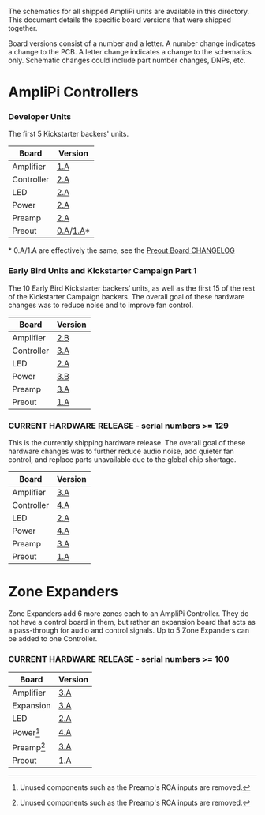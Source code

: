 The schematics for all shipped AmpliPi units are available in this directory.
This document details the specific board versions that were shipped together.

Board versions consist of a number and a letter.
A number change indicates a change to the PCB.
A letter change indicates a change to the schematics only.
Schematic changes could include part number changes, DNPs, etc.

# AmpliPi Controllers

### Developer Units
The first 5 Kickstarter backers' units.

| Board      | Version                                         |
| ---------- | ----------------------------------------------- |
| Amplifier  | [1.A](amplifier_board/amplifier_board_1a.pdf)   |
| Controller | [2.A](controller_board/controller_board_2a.pdf) |
| LED        | [2.A](led_board/led_board_2a.pdf)               |
| Power      | [2.A](power_board/power_board_2a.pdf)           |
| Preamp     | [2.A](preamp_board/preamp_board_2a.pdf)         |
| Preout     | [0.A](preout_board/preout_board_0a.pdf)/[1.A](preout_board/preout_board_1a.pdf)* |

\* 0.A/1.A are effectively the same, see the [Preout Board CHANGELOG](preout_board/CHANGELOG.md)

### Early Bird Units and Kickstarter Campaign Part 1
The 10 Early Bird Kickstarter backers' units,
as well as the first 15 of the rest of the Kickstarter Campaign backers.
The overall goal of these hardware changes was to reduce noise
and to improve fan control.

| Board      | Version                                         |
| ---------- | ----------------------------------------------- |
| Amplifier  | [2.B](amplifier_board/amplifier_board_2b.pdf)   |
| Controller | [3.A](controller_board/controller_board_3a.pdf) |
| LED        | [2.A](led_board/led_board_2a.pdf)               |
| Power      | [3.B](power_board/power_board_3b.pdf)           |
| Preamp     | [3.A](preamp_board/preamp_board_3a.pdf)         |
| Preout     | [1.A](preout_board/preout_board_1a.pdf)         |

### CURRENT HARDWARE RELEASE - serial numbers >= 129
This is the currently shipping hardware release.
The overall goal of these hardware changes was to further reduce audio noise,
add quieter fan control, and replace parts unavailable due to the global
chip shortage.

| Board      | Version                                         |
| ---------- | ----------------------------------------------- |
| Amplifier  | [3.A](amplifier_board/amplifier_board_3a.pdf)   |
| Controller | [4.A](controller_board/controller_board_4a.pdf) |
| LED        | [2.A](led_board/led_board_2a.pdf)               |
| Power      | [4.A](power_board/power_board_4a.pdf)           |
| Preamp     | [3.A](preamp_board/preamp_board_3a.pdf)         |
| Preout     | [1.A](preout_board/preout_board_1a.pdf)         |


# Zone Expanders
Zone Expanders add 6 more zones each to an AmpliPi Controller.
They do not have a control board in them, but rather an expansion board
that acts as a pass-through for audio and control signals.
Up to 5 Zone Expanders can be added to one Controller.

### CURRENT HARDWARE RELEASE - serial numbers >= 100

| Board      | Version                                         |
| ---------- | ----------------------------------------------- |
| Amplifier  | [3.A](amplifier_board/amplifier_board_3a.pdf)   |
| Expansion  | [3.A](expansion_board/expansion_board_3a.pdf)   |
| LED        | [2.A](led_board/led_board_2a.pdf)               |
| Power[^1]  | [4.A](power_board/power_board_4a.pdf)           |
| Preamp[^1] | [3.A](preamp_board/preamp_board_3a.pdf)         |
| Preout     | [1.A](preout_board/preout_board_1a.pdf)         |

[^1]: Unused components such as the Preamp's RCA inputs are removed.
